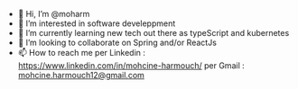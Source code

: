 - 👋 Hi, I’m @moharm
- 👀 I’m interested in software develeppment 
- 🌱 I’m currently learning new tech out there as typeScript and kubernetes 
- 💞️ I’m looking to collaborate on Spring and/or ReactJs
- 📫 How to reach me 
per Linkedin : https://www.linkedin.com/in/mohcine-harmouch/
per Gmail : mohcine.harmouch12@gmail.com

<!---
moharm/moharm is a ✨ special ✨ repository because its `README.md` (this file) appears on your GitHub profile.
You can click the Preview link to take a look at your changes.
--->
